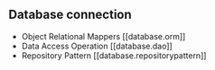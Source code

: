 
## Database connection
- Object Relational Mappers [[database.orm]]
- Data Access Operation [[database.dao]]
- Repository Pattern [[database.repositorypattern]]

